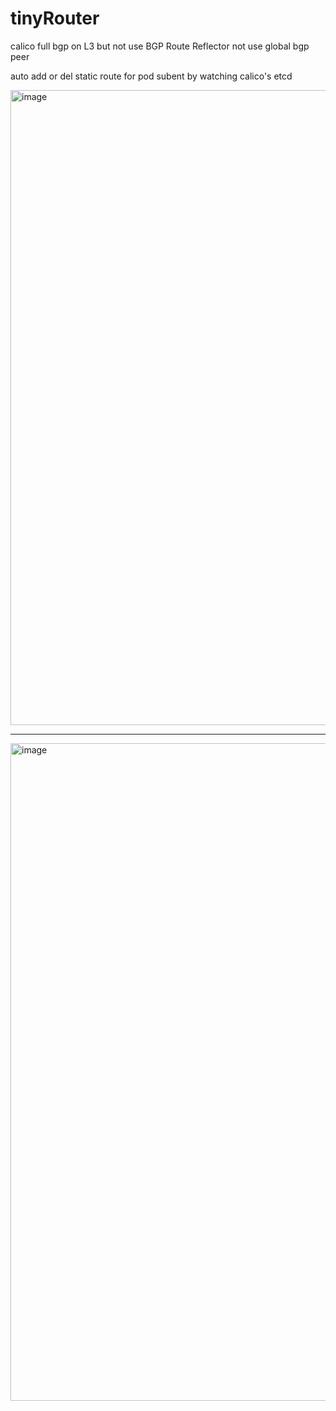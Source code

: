 # tinyRouter

calico full bgp on L3  but not use  BGP Route Reflector not use global bgp peer 

auto add or del static route for pod subent by watching  calico's etcd




<img width="1016" alt="image" src="https://user-images.githubusercontent.com/47879545/174999103-a26d94e5-57e6-44e3-9898-7d0b324390b4.png">





-----------------



<img width="1052" alt="image" src="https://user-images.githubusercontent.com/47879545/175005422-f7b293ab-b3ea-404f-a628-3327c2f0be4e.png">

